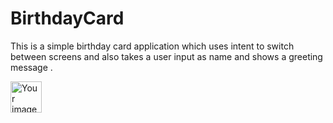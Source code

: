# BirthdayCard
This is a simple birthday card application which uses intent to switch between screens and also takes a user input as name and shows a greeting message .



<img src="https://user-images.githubusercontent.com/60837980/107882260-4b63f780-6f0e-11eb-8525-777c74f7dd91.png" alt="Your image title" height="50"/>
 
